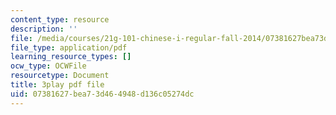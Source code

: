 ```yaml
---
content_type: resource
description: ''
file: /media/courses/21g-101-chinese-i-regular-fall-2014/07381627bea73d464948d136c05274dc_zGx0aFh8oxk.pdf
file_type: application/pdf
learning_resource_types: []
ocw_type: OCWFile
resourcetype: Document
title: 3play pdf file
uid: 07381627-bea7-3d46-4948-d136c05274dc
---
```

